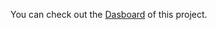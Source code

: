 You can check out the [Dasboard](https://public.tableau.com/app/profile/keiziapurba/viz/UnbelievableGenderGapAreWeStuckinthePast/GIIfrom1990to2021#1) of this project.
